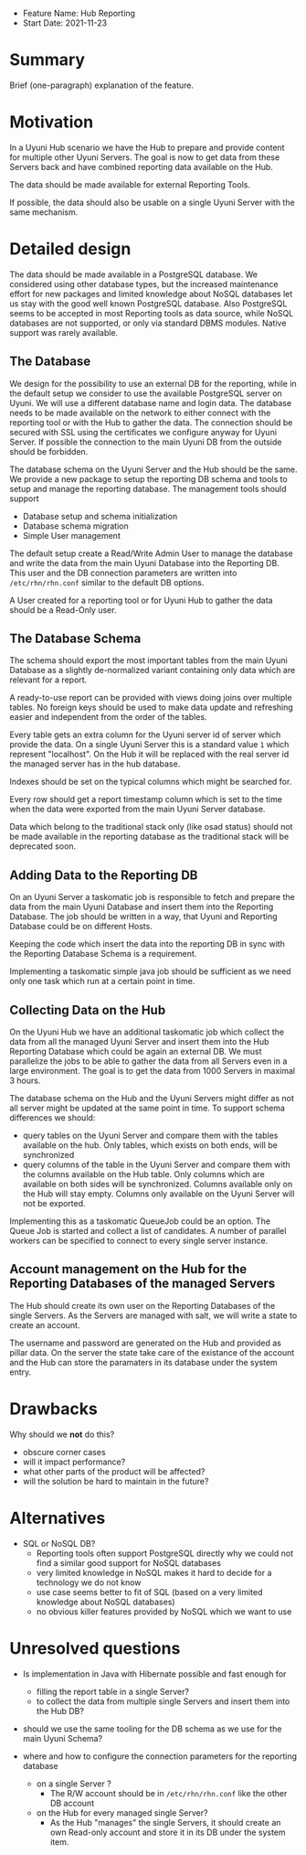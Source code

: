 - Feature Name: Hub Reporting
- Start Date: 2021-11-23

# Summary
[summary]: #summary

Brief (one-paragraph) explanation of the feature.

# Motivation
[motivation]: #motivation

In a Uyuni Hub scenario we have the Hub to prepare and provide content for multiple other Uyuni Servers.
The goal is now to get data from these Servers back and have combined reporting data available on the Hub.

The data should be made available for external Reporting Tools.

If possible, the data should also be usable on a single Uyuni Server with the same mechanism.


# Detailed design
[design]: #detailed-design

The data should be made available in a PostgreSQL database. We considered using other database types,
but the increased maintenance effort for new packages and limited knowledge about NoSQL databases
let us stay with the good well known PostgreSQL database.
Also PostgreSQL seems to be accepted in most Reporting tools as data source, while NoSQL databases
are not supported, or only via standard DBMS modules. Native support was rarely available.

## The Database
We design for the possibility to use an external DB for the reporting, while in the default setup
we consider to use the available PostgreSQL server on Uyuni. We will use a different database name
and login data.
The database needs to be made available on the network to either connect with the reporting tool
or with the Hub to gather the data.
The connection should be secured with SSL using the certificates we configure anyway for Uyuni Server.
If possible the connection to the main Uyuni DB from the outside should be forbidden.

The database schema on the Uyuni Server and the Hub should be the same.
We provide a new package to setup the reporting DB schema and tools to setup and manage the reporting
database. The management tools should support
- Database setup and schema initialization
- Database schema migration
- Simple User management

The default setup create a Read/Write Admin User to manage the database and write the data from the
main Uyuni Database into the Reporting DB. This user and the DB connection parameters are written into
`/etc/rhn/rhn.conf` similar to the default DB options.

A User created for a reporting tool or for Uyuni Hub to gather the data should be a Read-Only user.


## The Database Schema

The schema should export the most important tables from the main Uyuni Database as a slightly de-normalized
variant containing only data which are relevant for a report.

A ready-to-use report can be provided with views doing joins over multiple tables.
No foreign keys should be used to make data update and refreshing easier and independent from the order
of the tables.

Every table gets an extra column for the Uyuni server id of server which provide the data. On a single
Uyuni Server this is a standard value `1` which represent "localhost". On the Hub it will be replaced
with the real server id the managed server has in the hub database.

Indexes should be set on the typical columns which might be searched for.

Every row should get a report timestamp column which is set to the time when the data were exported
from the main Uyuni Server database.

Data which belong to the traditional stack only (like osad status) should not be made available in the
reporting database as the traditional stack will be deprecated soon.


## Adding Data to the Reporting DB

On an Uyuni Server a taskomatic job is responsible to fetch and prepare the data from the main Uyuni
Database and insert them into the Reporting Database.
The job should be written in a way, that Uyuni and Reporting Database could be on different Hosts.

Keeping the code which insert the data into the reporting DB in sync with the Reporting Database Schema
is a requirement.

Implementing a taskomatic simple java job should be sufficient as we need only one task which run at a
certain point in time.

## Collecting Data on the Hub

On the Uyuni Hub we have an additional taskomatic job which collect the data from all the managed
Uyuni Server and insert them into the Hub Reporting Database which could be again an external DB.
We must parallelize the jobs to be able to gather the data from all Servers even in a large environment.
The goal is to get the data from 1000 Servers in maximal 3 hours.

The database schema on the Hub and the Uyuni Servers might differ as not all server might be updated
at the same point in time. To support schema differences we should:

- query tables on the Uyuni Server and compare them with the tables available on the hub. 
  Only tables, which exists on both ends, will be synchronized
- query columns of the table in the Uyuni Server and compare them with the columns available on the Hub table.
  Only columns which are available on both sides will be synchronized. Columns available only on the Hub will
  stay empty. Columns only available on the Uyuni Server will not be exported.

Implementing this as a taskomatic QueueJob could be an option. The Queue Job is started and collect a list
of candidates. A number of parallel workers can be specified to connect to every single server instance.

## Account management on the Hub for the Reporting Databases of the managed Servers

The Hub should create its own user on the Reporting Databases of the single Servers.
As the Servers are managed with salt, we will write a state to create an account.

The username and password are generated on the Hub and provided as pillar data.
On the server the state take care of the existance of the account and the Hub can store the paramaters
in its database under the system entry. 

# Drawbacks
[drawbacks]: #drawbacks

Why should we **not** do this?

  * obscure corner cases
  * will it impact performance?
  * what other parts of the product will be affected?
  * will the solution be hard to maintain in the future?

# Alternatives
[alternatives]: #alternatives

- SQL or NoSQL DB?
  - Reporting tools often support PostgreSQL directly why we could not find a similar good support
    for NoSQL databases
  - very limited knowledge in NoSQL makes it hard to decide for a technology we do not know
  - use case seems better to fit of SQL (based on a very limited knowledge about NoSQL databases)
  - no obvious killer features provided by NoSQL which we want to use


# Unresolved questions
[unresolved]: #unresolved-questions

- Is implementation in Java with Hibernate possible and fast enough for
  * filling the report table in a single Server?
  * to collect the data from multiple single Servers and insert them into the Hub DB?

- should we use the same tooling for the DB schema as we use for the main Uyuni Schema?

- where and how to configure the connection parameters for the reporting database
  * on a single Server ?
    - The R/W account should be in `/etc/rhn/rhn.conf` like the other DB account
  * on the Hub for every managed single Server?
    - As the Hub "manages" the single Servers, it should create an own Read-only account
      and store it in its DB under the system item.



